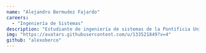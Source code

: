```yaml
---
name: "Alejandro Bermudez Fajardo"
careers:
  - "Ingeniería de Sistemas"
description: "Estudiante de ingeniería de sistemas de la Pontificia Universidad Javeriana apasionado por la robótica, la inteligencia artificial y la programación en la nube."
img: "https://avatars.githubusercontent.com/u/133521849?v=4"
github: "alexoberco"
---
```

